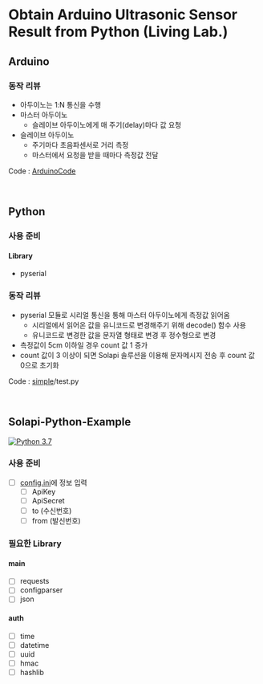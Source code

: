 # Obtain Arduino Ultrasonic Sensor Result from Python (Living Lab.)

## Arduino

### 동작 리뷰

* 아두이노는 1:N 통신을 수행
* 마스터 아두이노
  * 슬레이브 아두이노에게 매 주기(delay)마다 값 요청
* 슬레이브 아두이노
  * 주기마다 초음파센서로 거리 측정
  * 마스터에서 요청을 받을 때마다 측정값 전달

Code : [ArduinoCode](https://github.com/lgm1007/Living-lab-Arduino-Python/tree/master/ArduinoCode)

<br/>

## Python

### 사용 준비

#### Library

* pyserial

### 동작 리뷰

* pyserial 모듈로 시리얼 통신을 통해 마스터 아두이노에게 측정값 읽어옴
  * 시리얼에서 읽어온 값을 유니코드로 변경해주기 위해 decode() 함수 사용
  * 유니코드로 변경한 값을 문자열 형태로 변경 후 정수형으로 변경
* 측정값이 5cm 이하일 경우 count 값 1 증가
* count 값이 3 이상이 되면 Solapi 솔루션을 이용해 문자메시지 전송 후 count 값 0으로 초기화

Code : [simple](https://github.com/lgm1007/Living-lab-Arduino-Python/tree/master/simple)/test.py

<br/>

## Solapi-Python-Example

[![Python 3.7](https://img.shields.io/badge/python-3.7-blue.svg)](https://www.python.org/downloads/release/python-370/)

### 사용 준비

- [ ] [config.ini](https://github.com/solapi/examples/blob/python/python/config.ini)에 정보 입력
  - [ ] ApiKey
  - [ ] ApiSecret
  - [ ] to (수신번호)
  - [ ] from (발신번호)

### 필요한 Library

#### main

- [ ] requests
- [ ] configparser
- [ ] json
#### auth

- [ ] time
- [ ] datetime
- [ ] uuid
- [ ] hmac
- [ ] hashlib
